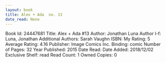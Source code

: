 ```yaml
---
layout: book
title: Alex + Ada  no. 13
date_read: None
---
```


Book Id: 24447681
Title: Alex + Ada #13
Author: Jonathan Luna
Author l-f: Luna, Jonathan
Additional Authors: Sarah Vaughn
ISBN: 
My Rating: 5
Average Rating: 4.16
Publisher: Image Comics Inc.
Binding: comic
Number of Pages: 32
Year Published: 2015
Date Read: 
Date Added: 2018/12/02
Exclusive Shelf: read
Read Count: 1
Owned Copies: 0


